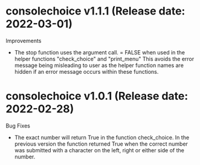 consolechoice v1.1.1 (Release date: 2022-03-01)
===============================================


Improvements

- The stop function uses the argument call. = FALSE when used in the helper functions "check_choice" and "print_menu"  This avoids the error message being misleading to user as the helper function names are hidden if an error message occurs within these functions. 



consolechoice v1.0.1 (Release date: 2022-02-28)
===============================================


Bug Fixes


- The exact number will return True in the function check_choice.  In the previous version the function returned True when the correct number   was submitted with a character on the left, right or either side of the number. 


